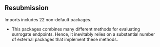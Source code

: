 ## Resubmission
Imports includes 22 non-default packages.

* This packages combines many different methods for evaluating surrogate
  endpoints. Hence, it inevitably relies on a substantial number of external
  packages that implement these methods.
